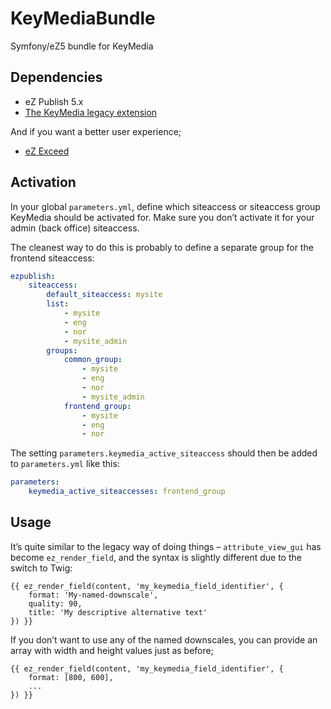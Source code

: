 KeyMediaBundle
==============

Symfony/eZ5 bundle for KeyMedia

## Dependencies
* eZ Publish 5.x
* <a href="http://github.com/KeyteqLabs/keymedia-extension/">The KeyMedia legacy extension</a>

And if you want a better user experience;
* <a href="http://github.com/KeyteqLabs/ezexceed/">eZ Exceed</a>

## Activation
In your global `parameters.yml`, define which siteaccess or siteaccess group KeyMedia should be activated for. Make sure you don’t activate it for your admin (back office) siteaccess.

The cleanest way to do this is probably to define a separate group for the frontend siteaccess:

```yml
ezpublish:
    siteaccess:
        default_siteaccess: mysite
        list:
            - mysite
            - eng
            - nor
            - mysite_admin
        groups:
            common_group:
                - mysite
                - eng
                - nor
                - mysite_admin
            frontend_group:
                - mysite
                - eng
                - nor
```

The setting `parameters.keymedia_active_siteaccess` should then be added to `parameters.yml` like this:

```yml
parameters:
    keymedia_active_siteaccesses: frontend_group
```

## Usage
It’s quite similar to the legacy way of doing things – `attribute_view_gui` has become `ez_render_field`, and the syntax is slightly different due to the switch to Twig:
```jinja
{{ ez_render_field(content, 'my_keymedia_field_identifier', {
    format: 'My-named-downscale',
    quality: 90,
    title: 'My descriptive alternative text'
}) }}
```

If you don’t want to use any of the named downscales, you can provide an array with width and height values just as before;

```jinja
{{ ez_render_field(content, 'my_keymedia_field_identifier', {
    format: [800, 600],
    ...
}) }}
```
